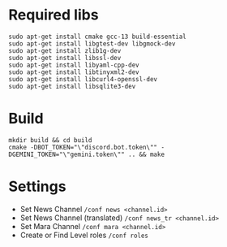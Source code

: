 # Required libs

```shell
sudo apt-get install cmake gcc-13 build-essential
sudo apt-get install libgtest-dev libgmock-dev
sudo apt-get install zlib1g-dev
sudo apt-get install libssl-dev
sudo apt-get install libyaml-cpp-dev
sudo apt-get install libtinyxml2-dev
sudo apt-get install libcurl4-openssl-dev
sudo apt-get install libsqlite3-dev
```

# Build

```shell
mkdir build && cd build
cmake -DBOT_TOKEN="\"discord.bot.token\"" -DGEMINI_TOKEN="\"gemini.token\"" .. && make
```

# Settings

- Set News Channel `/conf news <channel.id>`
- Set News Channel (translated) `/conf news_tr <channel.id>`
- Set Mara Channel `/conf mara <channel.id>`
- Create or Find Level roles `/conf roles`
